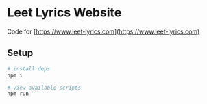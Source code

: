 # Leet Lyrics Website

Code for [https://www.leet-lyrics.com](https://www.leet-lyrics.com)

## Setup

```sh
# install deps
npm i

# view available scripts
npm run
```
